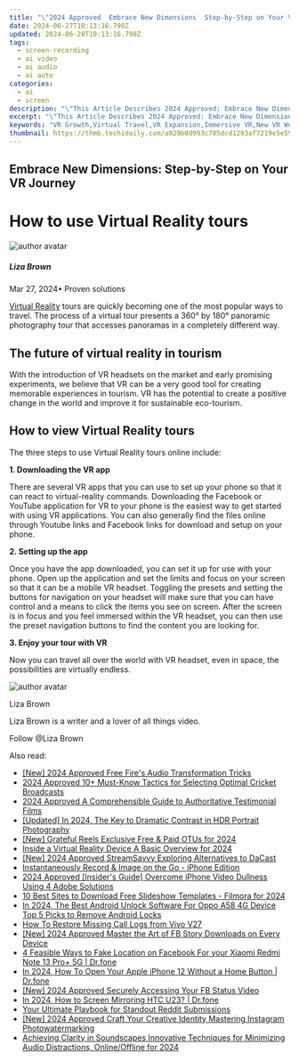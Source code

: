 ```yaml
---
title: "\"2024 Approved  Embrace New Dimensions  Step-by-Step on Your VR Journey\""
date: 2024-06-27T10:13:16.790Z
updated: 2024-06-28T10:13:16.790Z
tags: 
  - screen-recording
  - ai video
  - ai audio
  - ai auto
categories: 
  - ai
  - screen
description: "\"This Article Describes 2024 Approved: Embrace New Dimensions: Step-by-Step on Your VR Journey\""
excerpt: "\"This Article Describes 2024 Approved: Embrace New Dimensions: Step-by-Step on Your VR Journey\""
keywords: "VR Growth,Virtual Travel,VR Expansion,Immersive VR,New VR Worlds,Journey to VR,Explore VR Dimensions"
thumbnail: https://thmb.techidaily.com/a929b0d993c705dcd1293af7219e5e597567df393d17dd26d0130a00b3701a6a.JPG
---
```


## Embrace New Dimensions: Step-by-Step on Your VR Journey

# How to use Virtual Reality tours

![author avatar](https://lh5.googleusercontent.com/-AIMmjowaFs4/AAAAAAAAAAI/AAAAAAAAABc/Y5UmwDaI7HU/s250-c-k/photo.jpg)

##### Liza Brown

 Mar 27, 2024• Proven solutions

[Virtual Reality](https://tools.techidaily.com/wondershare/filmora/download/) tours are quickly becoming one of the most popular ways to travel. The process of a virtual tour presents a 360° by 180° panoramic photography tour that accesses panoramas in a completely different way.

## The future of virtual reality in tourism

 With the introduction of VR headsets on the market and early promising experiments, we believe that VR can be a very good tool for creating memorable experiences in tourism. VR has the potential to create a positive change in the world and improve it for sustainable eco-tourism.

## How to view Virtual Reality tours

 The three steps to use Virtual Reality tours online include:

**1\. Downloading the VR app**

 There are several VR apps that you can use to set up your phone so that it can react to virtual-reality commands. Downloading the Facebook or YouTube application for VR to your phone is the easiest way to get started with using VR applications. You can also generally find the files online through Youtube links and Facebook links for download and setup on your phone.

**2\. Setting up the app**

 Once you have the app downloaded, you can set it up for use with your phone. Open up the application and set the limits and focus on your screen so that it can be a mobile VR headset. Toggling the presets and setting the buttons for navigation on your headset will make sure that you can have control and a means to click the items you see on screen. After the screen is in focus and you feel immersed within the VR headset, you can then use the preset navigation buttons to find the content you are looking for.

**3\. Enjoy your tour with VR**

 Now you can travel all over the world with VR headset, even in space, the possibilities are virtually endless.

![author avatar](https://lh5.googleusercontent.com/-AIMmjowaFs4/AAAAAAAAAAI/AAAAAAAAABc/Y5UmwDaI7HU/s250-c-k/photo.jpg)

Liza Brown

Liza Brown is a writer and a lover of all things video.

Follow @Liza Brown


<ins class="adsbygoogle"
     style="display:block"
     data-ad-format="autorelaxed"
     data-ad-client="ca-pub-7571918770474297"
     data-ad-slot="1223367746"></ins>



<ins class="adsbygoogle"
     style="display:block"
     data-ad-client="ca-pub-7571918770474297"
     data-ad-slot="8358498916"
     data-ad-format="auto"
     data-full-width-responsive="true"></ins>


<span class="atpl-alsoreadstyle">Also read:</span>
<div><ul>
<li><a href="https://article-knowledge.techidaily.com/new-2024-approved-free-fires-audio-transformation-tricks/"><u>[New] 2024 Approved  Free Fire's Audio Transformation Tricks</u></a></li>
<li><a href="https://article-knowledge.techidaily.com/2024-approved-10plus-must-know-tactics-for-selecting-optimal-cricket-broadcasts/"><u>2024 Approved  10+ Must-Know Tactics for Selecting Optimal Cricket Broadcasts</u></a></li>
<li><a href="https://article-knowledge.techidaily.com/2024-approved-a-comprehensible-guide-to-authoritative-testimonial-films/"><u>2024 Approved  A Comprehensible Guide to Authoritative Testimonial Films</u></a></li>
<li><a href="https://article-knowledge.techidaily.com/updated-in-2024-the-key-to-dramatic-contrast-in-hdr-portrait-photography/"><u>[Updated] In 2024, The Key to Dramatic Contrast in HDR Portrait Photography</u></a></li>
<li><a href="https://article-knowledge.techidaily.com/new-grateful-reels-exclusive-free-and-paid-otus-for-2024/"><u>[New] Grateful Reels  Exclusive Free & Paid OTUs for 2024</u></a></li>
<li><a href="https://article-knowledge.techidaily.com/inside-a-virtual-reality-device-a-basic-overview-for-2024/"><u>Inside a Virtual Reality Device  A Basic Overview for 2024</u></a></li>
<li><a href="https://article-knowledge.techidaily.com/new-2024-approved-streamsavvy-exploring-alternatives-to-dacast/"><u>[New] 2024 Approved  StreamSavvy  Exploring Alternatives to DaCast</u></a></li>
<li><a href="https://article-knowledge.techidaily.com/instantaneously-record-and-image-on-the-go-iphone-edition/"><u>Instantaneously Record & Image on the Go - iPhone Edition</u></a></li>
<li><a href="https://article-knowledge.techidaily.com/2024-approved-insiders-guide-overcome-iphone-video-dullness-using-4-adobe-solutions/"><u>2024 Approved  [Insider's Guide] Overcome iPhone Video Dullness Using 4 Adobe Solutions</u></a></li>
<li><a href="https://article-knowledge.techidaily.com/10-best-sites-to-download-free-slideshow-templates-filmora-for-2024/"><u>10 Best Sites to Download Free Slideshow Templates - Filmora for 2024</u></a></li>
<li><a href="https://sim-unlock.techidaily.com/in-2024-the-best-android-unlock-software-for-oppo-a58-4g-device-top-5-picks-to-remove-android-locks-by-drfone-android/"><u>In 2024, The Best Android Unlock Software For Oppo A58 4G Device Top 5 Picks to Remove Android Locks</u></a></li>
<li><a href="https://blog-min.techidaily.com/how-to-restore-missing-call-logs-from-vivo-v27-by-fonelab-android-recover-call-logs/"><u>How To  Restore Missing Call Logs from Vivo V27</u></a></li>
<li><a href="https://facebook-videos.techidaily.com/new-2024-approved-master-the-art-of-fb-story-downloads-on-every-device/"><u>[New] 2024 Approved  Master the Art of FB Story Downloads on Every Device</u></a></li>
<li><a href="https://location-social.techidaily.com/4-feasible-ways-to-fake-location-on-facebook-for-your-xiaomi-redmi-note-13-proplus-5g-drfone-by-drfone-virtual-android/"><u>4 Feasible Ways to Fake Location on Facebook For your Xiaomi Redmi Note 13 Pro+ 5G | Dr.fone</u></a></li>
<li><a href="https://iphone-unlock.techidaily.com/in-2024-how-to-open-your-apple-iphone-12-without-a-home-button-drfone-by-drfone-ios/"><u>In 2024, How To Open Your Apple iPhone 12 Without a Home Button | Dr.fone</u></a></li>
<li><a href="https://facebook-video-recording.techidaily.com/new-2024-approved-securely-accessing-your-fb-status-video/"><u>[New] 2024 Approved  Securely Accessing Your FB Status Video</u></a></li>
<li><a href="https://screen-mirror.techidaily.com/in-2024-how-to-screen-mirroring-htc-u23-drfone-by-drfone-android/"><u>In 2024, How to Screen Mirroring HTC U23? | Dr.fone</u></a></li>
<li><a href="https://extra-tips.techidaily.com/your-ultimate-playbook-for-standout-reddit-submissions/"><u>Your Ultimate Playbook for Standout Reddit Submissions</u></a></li>
<li><a href="https://instagram-video-files.techidaily.com/new-2024-approved-craft-your-creative-identity-mastering-instagram-photowatermarking/"><u>[New] 2024 Approved  Craft Your Creative Identity  Mastering Instagram Photowatermarking</u></a></li>
<li><a href="https://audio-shaping.techidaily.com/achieving-clarity-in-soundscapes-innovative-techniques-for-minimizing-audio-distractions-onlineoffline-for-2024/"><u>Achieving Clarity in Soundscapes Innovative Techniques for Minimizing Audio Distractions, Online/Offline for 2024</u></a></li>
</ul></div>
